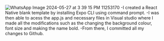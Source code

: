 ![WhatsApp Image 2024-05-27 at 3 39 15 PM](https://github.com/bryanzak77/rn-assignment2-11253170/assets/149523028/a77574a4-e360-4c07-92f3-4377f115d37a)
11253170
-I created a React Native blank template by installing Expo CLI using command prompt. 
-I was then able to acess the app.js and necessary files in Visual studio where I made all the modifications such as the changing the background colour, font size and making the name bold.
-From there, I committed all my changes to Github.
